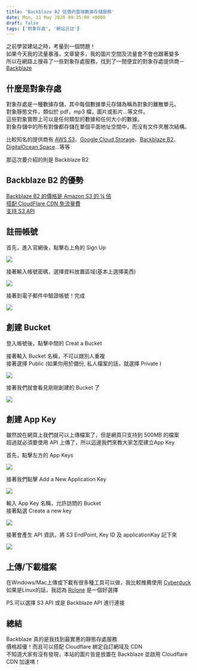 ```yaml
---
title: 'Backblaze B2 低價的雲端數據存儲服務'
date: Mon, 11 May 2020 09:35:00 +0000
draft: false
tags: ['對象存處', '網站日誌']
---
```


之前學習建站之時，考量到一個問題！  
如果今天我的流量暴漲，文章變多，我的圖片空間及流量會不會也跟著變多  
所以在網路上搜尋了一些對象存處服務，找到了一間便宜的對象存處提供商－[Backblaze](https://www.backblaze.com/)

什麼是對象存處
-------

對象存處是一種數據存儲，其中每個數據單元存儲為稱為對象的離散單元。  
對象靜態文件，類似於 pdf，mp3 檔，圖片或影片...等文件。  
這些對象實際上可以是任何類型的數據和任何大小的數據。  
對象存儲中的所有對像都存儲在單個平面地址空間中，而沒有文件夾層次結構。

比較知名的提供商有 [AWS S3](https://aws.amazon.com/s3/)、[Google Cloud Storage](https://cloud.google.com/storage)、[Backblaze B2](https://www.backblaze.com/b2/cloud-storage.html)、[DigitalOcean Space](https://www.digitalocean.com/products/spaces/)...等等

那這次要介紹的則是 Backblaze B2

Backblaze B2 的優勢
---------------

[Backblaze B2 的價格是 Amazon S3 的 ¼ 倍  
](https://www.backblaze.com/b2/cloud-storage-pricing.html)[搭配 CloudFlare CDN 免流量費  
](https://www.cloudflare.com/bandwidth-alliance/backblaze/)[支持 S3 API](https://www.backblaze.com/blog/backblaze-b2-s3-compatible-api/)

註冊帳號
----

首先，進入官網後，點擊右上角的 Sign Up

![](https://static.yiy.tw/media/blog/2020051108120980.png)

接著輸入帳號密碼，選擇資料放置區域(基本上選擇美西)

![](https://static.yiy.tw/media/blog/2020051108143529.png)

接著到電子郵件中驗證帳號！完成

![](https://static.yiy.tw/media/blog/2020051108170997.png)

創建 Bucket
--------

登入帳號後，點擊中間的 Creat a Bucket

接著輸入 Bucket 名稱，不可以跟別人重複  
接著選擇 Public (如果你用於備份, 私人檔案的話，就選擇 Private )

![](https://static.yiy.tw/media/blog/2020051108354195.png)

接著我們就會看見剛剛創建的 Bucket 了

![](https://static.yiy.tw/media/blog/2020051109002920.png)

創建 App Key
---------

雖然說在網頁上我們就可以上傳檔案了，但是網頁只支持到 500MB 的檔案  
超過就必須要使用 API 上傳了，所以這邊我們來教大家怎麼建立App Key

首先，點擊左方的 App Keys

![](https://static.yiy.tw/media/blog/2020051109051012.png)

接著我們點擊 Add a New Application Key

![](https://static.yiy.tw/media/blog/2020051109090292.png)

輸入 App Key 名稱，允許訪問的 Bucket  
接著點選 Create a new key

![](https://static.yiy.tw/media/blog/2020051109160381.png)

接著會產生 API 資訊，將 S3 EndPoint, Key ID 及 applicationKay 記下來

![](https://static.yiy.tw/media/blog/2020051109185118.png)

上傳/下載檔案
-------

在Windows/Mac上傳或下載有很多種工具可以做，我比較推薦使用 [Cyberduck](https://cyberduck.io/)  
如果是Linux的話，我認為 [Rclone](https://rclone.org) 是一個好選擇

PS.可以選擇 S3 API 或是 Backblaze API 進行連接

總結
--

Backblaze 真的是我找到最實惠的靜態存處服務  
價格超優！而且可以搭配 Cloudflare 綁定自訂網域及 CDN  
不知道大家有沒有發現，本站的圖片皆是放置在 Backblaze 並啟用 Cloudflare CDN 加速唷！